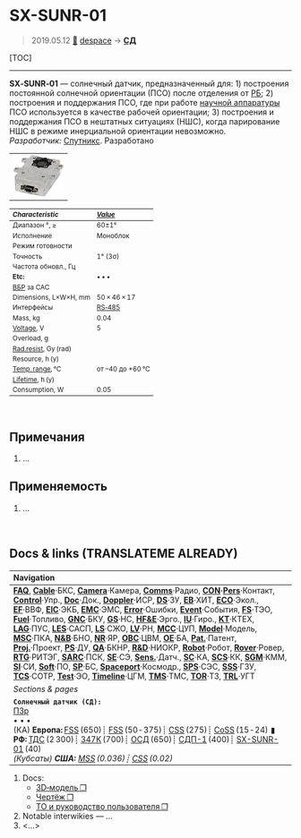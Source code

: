 # SX-SUNR-01
> 2019.05.12 [🚀](../index/index.md) [despace](index.md) → **[СД](sensor.md)**

[TOC]

---

**SX‑SUNR‑01** — солнечный датчик, предназначенный для: 1) построения постоянной солнечной ориентации (ПСО) после отделения от [РБ](lv.md); 2) построения и поддержания ПСО, где при работе [научной аппаратуры](oe.md) ПСО используется в качестве рабочей ориентации; 3) построения и поддержания ПСО в нештатных ситуациях (НШС), когда парирование НШС в режиме инерциальной ориентации невозможно.  
*Разработчик:* [Спутникс](zz_sputnix.md). Разработано  

| |
|:--|
|[![](f/sensor/s/sx-sunr-01_pic1_thumb.jpg)](f/sensor/s/sx-sunr-01_pic1.png)|

<small>

|*Characteristic*|*[Value](si.md)*|
|:--|:--|
|Диапазон °, ≥|60±1°|
|Исполнение|Моноблок|
|Режим готовности| |
|Точность|1° (3σ)|
|Частота обновл., Гц| |
|**Etc:**|• • •|
|[ВБР](qa.md) за САС| |
|Dimensions, L×W×H, mm|50 × 46 × 17|
|Интерфейсы|[RS‑485](rs_xxx.md)|
|Mass, kg|0.04|
|[Voltage](voltage.md), V|5|
|Overload, g| |
|[Rad.resist](ion_rad.md), Gy (rad)| |
|Resource, h (y)| |
|[Temp. range](tcs.md), ℃|от –40 до +60 ℃|
|[Lifetime](lifetime.md), h (y)| |
|Consumption, W|0.05|

</small>



<p style="page-break-after:always"> </p>

## Примечания
   1. …



## Применяемость
   1. …



<p style="page-break-after:always"> </p>

## Docs & links (TRANSLATEME ALREADY)
|Navigation|
|:--|
|**[FAQ](faq.md)**, **[Cable](cable.md)**·БКС, **[Camera](cam.md)**·Камера, **[Comms](comms.md)**·Радио, **[CON](contact.md)·[Pers](person.md)**·Контакт, **[Control](control.md)**·Упр., **[Doc](doc.md)**·Док., **[Doppler](doppler.md)**·ИСР, **[DS](ds.md)**·ЗУ, **[EB](eb.md)**·ХИТ, **[ECO](ecology.md)**·Экол., **[EF](ef.md)**·ВВФ, **[ElC](elc.md)**·ЭКБ, **[EMC](emc.md)**·ЭМС, **[Error](error.md)**·Ошибки, **[Event](event.md)**·События, **[FS](fs.md)**·ТЭО, **[Fuel](fuel.md)**·Топливо, **[GNC](gnc.md)**·БКУ, **[GS](scs.md)**·НС, **[HF&E](hfe.md)**·Эрго., **[IU](iu.md)**·Гиро., **[KT](kt.md)**·КТЕХ, **[LAG](lag.md)**·ПУC, **[LES](les.md)**·САСП, **[LS](ls.md)**·СЖО, **[LV](lv.md)**·РН, **[MCC](mcc.md)**·ЦУП, **[Model](model.md)**·Модель, **[MSC](sc.md)**·ПКА, **[N&B](nnb.md)**·БНО, **[NR](nr.md)**·ЯР, **[OBC](obc.md)**·ЦВМ, **[OE](oe.md)**·БА, **[Pat.](патент.md)**·Патент, **[Proj.](project.md)**·Проект, **[PS](ps.md)**·ДУ, **[QA](qa.md)**·БКНР, **[R&D](rnd.md)**·НИОКР, **[Robot](robotics.md)**·Робот, **[Rover](rover.md)**·Ровер, **[RTG](rtg.md)**·РИТЭГ, **[SARC](sarc.md)**·ПСК, **[SE](se.md)**·СЭ, **[Sens.](sensor.md)**·Датч., **[SC](sc.md)**·КА, **[SCS](scs.md)**·КК, **[SGM](sgm.md)**·КММ, **[SI](si.md)**·СИ, **[Soft](soft.md)**·ПО, **[SP](sp.md)**·БС, **[Spaceport](spaceport.md)**·Космодр., **[SPS](sps.md)**·СЭС, **[SSS](sss.md)**·ГЗУ, **[TCS](tcs.md)**·СОТР, **[Test](test.md)**·ЭО, **[Timeline](timeline.md)**·ЦГМ, **[TMS](tms.md)**·ТМС, **[TOR](tor.md)**·ТЗ, **[TRL](trl.md)**·УГТ|
|*Sections & pages*|
|**`Солнечный датчик (СД):`**<br> [ПЗр](fov.md) <br>• • •<br> (КА) **Европа:** [FSS](fss_jo.md) (650)┊ [FSS](fss.md) (50 ‑ 375)┊ [CSS](css.md) (275)┊ [CoSS](coss.md) (15 ‑ 24)  ▮  **РФ:** [ТДС](tds.md) (2 300)┊ [347К](347k.md) (700)┊ [ОСД](osd.md) (650)┊ [СДП-1](sdp_1.md) (400)┊ [SX-SUNR-01](sx_sunr_01.md) (40)<br> *(Кубсаты) **США:** [MSS](mss_sm.md) (0.036)┊ [CSS](css_sm.md) (0.02)*|

   1. Docs:
      - [3D‑модель ❐](f/sensor/s/sx-sunr-01_3d_step.7z)
      - [Чертёж ❐](f/sensor/s/sx-sunr-01_sketch1.png)
      - [ТО и руководство пользователя ❐](f/sensor/s/sx-sunr-01_datasheet_manual.djvu)
   1. Notable interwikies — …
   1. <…>
